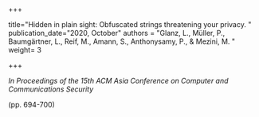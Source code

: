 +++

title="Hidden in plain sight: Obfuscated strings threatening your privacy. "
publication_date="2020, October"
authors = "Glanz, L., Müller, P., Baumgärtner, L., Reif, M., Amann, S., Anthonysamy, P., & Mezini, M. "
weight= 3

+++


*In Proceedings of the 15th ACM Asia Conference on Computer and Communications Security*

(pp. 694-700)